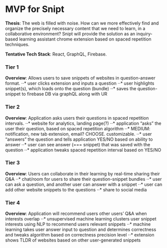 # MVP for Snipt

**Thesis**: The web is filled with noise. How can we more effectively find and
organize the precisely necessary content that we need to learn, in a
collaborative environment? Snipt will provide the solution as an inquiry-based
learning assistant chrome extension based on spaced repetition techniques.

**Tentative Tech Stack**: React, GraphQL, Firebase.

### Tier 1

**Overview**: Allows users to save snippets of websites in question-answer format.
⋅⋅* user clicks extension and inputs a question
⋅⋅* user highlights snippet(s), which loads onto the question (bundle)
⋅⋅\* saves the question-snippet to firebase DB via graphQL along with UR

### Tier 2

**Overview**: Application asks users their questions in spaced repetition intervals.
⋅⋅* website for analytics, landing page(?)
⋅⋅* application “asks” the user their question, based on spaced repetition algorithm
⋅⋅* MEDIUM: notification, new tab extension, email? CHOOSE. customizable.
⋅⋅* user “answers” the question and tells application YES/NO based on ability to answer
⋅⋅* user can see answer (=== snippet) that was saved with the question
⋅⋅* application tweaks spaced repetition interval based on YES/NO

### Tier 3

**Overview**: Users can collaborate in their learning by real-time sharing their Q&A
⋅⋅* chat/room for users to share their question-snippet bundles
⋅⋅* user can ask a question, and another user can answer with a snippet
⋅⋅* user can add other website snippets to the questions
⋅⋅* share to social media

### Tier 4

**Overview**: Application will recommend users other users’ Q&A when interests overlap
⋅⋅* unsupervised machine learning clusters user snippet interests using NLP to recommend users relevant snippets
⋅⋅* machine learning takes user answer input to question and determines correctness and tweaks algorithm based on correctness precision level
⋅⋅\* extension shows TLDR of websites based on other user-generated snippets
